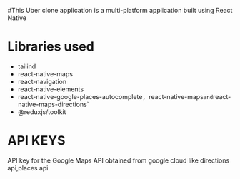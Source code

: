 

#This Uber clone application is a multi-platform application built using React Native

#  Libraries used
- tailind
- react-native-maps
- react-navigation
- react-native-elements
- react-native-google-places-autocomplete`, `react-native-maps` and `react-native-maps-directions` 
- @reduxjs/toolkit

# API KEYS
API key for the Google Maps API obtained from google cloud like directions api,places api
